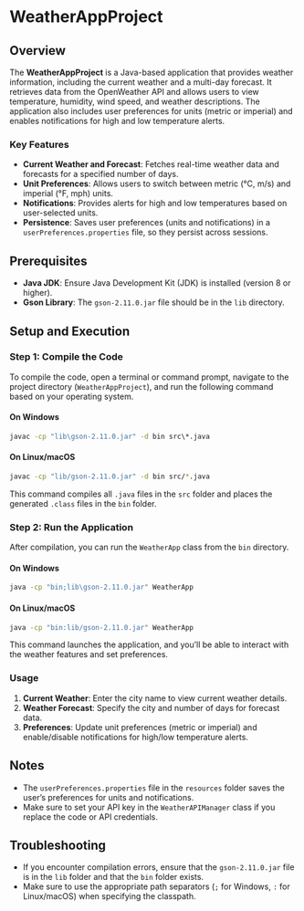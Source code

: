 # WeatherAppProject

## Overview

The **WeatherAppProject** is a Java-based application that provides weather information, including the current weather and a multi-day forecast. It retrieves data from the OpenWeather API and allows users to view temperature, humidity, wind speed, and weather descriptions. The application also includes user preferences for units (metric or imperial) and enables notifications for high and low temperature alerts.

### Key Features

- **Current Weather and Forecast**: Fetches real-time weather data and forecasts for a specified number of days.
- **Unit Preferences**: Allows users to switch between metric (°C, m/s) and imperial (°F, mph) units.
- **Notifications**: Provides alerts for high and low temperatures based on user-selected units.
- **Persistence**: Saves user preferences (units and notifications) in a `userPreferences.properties` file, so they persist across sessions.


## Prerequisites

- **Java JDK**: Ensure Java Development Kit (JDK) is installed (version 8 or higher).
- **Gson Library**: The `gson-2.11.0.jar` file should be in the `lib` directory.

## Setup and Execution

### Step 1: Compile the Code

To compile the code, open a terminal or command prompt, navigate to the project directory (`WeatherAppProject`), and run the following command based on your operating system.

#### On Windows

```cmd
javac -cp "lib\gson-2.11.0.jar" -d bin src\*.java
```

#### On Linux/macOS

```bash
javac -cp "lib/gson-2.11.0.jar" -d bin src/*.java
```

This command compiles all `.java` files in the `src` folder and places the generated `.class` files in the `bin` folder.

### Step 2: Run the Application

After compilation, you can run the `WeatherApp` class from the `bin` directory.

#### On Windows

```cmd
java -cp "bin;lib\gson-2.11.0.jar" WeatherApp
```

#### On Linux/macOS

```bash
java -cp "bin:lib/gson-2.11.0.jar" WeatherApp
```

This command launches the application, and you’ll be able to interact with the weather features and set preferences.

### Usage

1. **Current Weather**: Enter the city name to view current weather details.
2. **Weather Forecast**: Specify the city and number of days for forecast data.
3. **Preferences**: Update unit preferences (metric or imperial) and enable/disable notifications for high/low temperature alerts.

## Notes

- The `userPreferences.properties` file in the `resources` folder saves the user’s preferences for units and notifications.
- Make sure to set your API key in the `WeatherAPIManager` class if you replace the code or API credentials.

## Troubleshooting

- If you encounter compilation errors, ensure that the `gson-2.11.0.jar` file is in the `lib` folder and that the `bin` folder exists.
- Make sure to use the appropriate path separators (`;` for Windows, `:` for Linux/macOS) when specifying the classpath.
